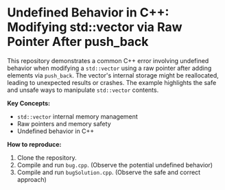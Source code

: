 # Undefined Behavior in C++: Modifying std::vector via Raw Pointer After push_back

This repository demonstrates a common C++ error involving undefined behavior when modifying a `std::vector` using a raw pointer after adding elements via `push_back`.  The vector's internal storage might be reallocated, leading to unexpected results or crashes.  The example highlights the safe and unsafe ways to manipulate `std::vector` contents.

**Key Concepts:**

* `std::vector` internal memory management
* Raw pointers and memory safety
* Undefined behavior in C++

**How to reproduce:**

1. Clone the repository.
2. Compile and run `bug.cpp`. (Observe the potential undefined behavior)
3. Compile and run `bugSolution.cpp`. (Observe the safe and correct approach)